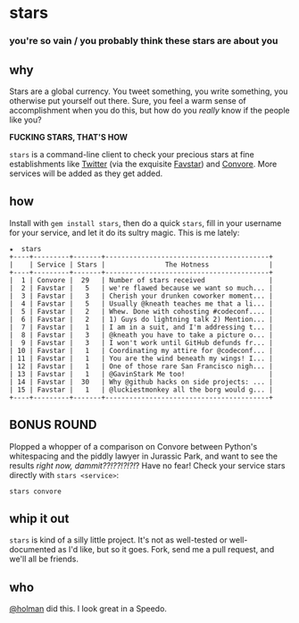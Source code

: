 # stars
### you're so vain / you probably think these stars are about you

## why

Stars are a global currency. You tweet something, you write something, you
otherwise put yourself out there. Sure, you feel a warm sense of accomplishment
when you do this, but how do you *really* know if the people like you?

**FUCKING STARS, THAT'S HOW**

`stars` is a command-line client to check your precious stars at fine
establishments like [Twitter](http://twitter.com) (via the exquisite
[Favstar](http://favstar.fm)) and [Convore](http://convore.com). More services
will be added as they get added.

## how

Install with `gem install stars`, then do a quick `stars`, fill in your
username for your service, and let it do its sultry magic. This is me lately:

    ★  stars
    +----+---------+-------+-----------------------------------------+
    |    | Service | Stars |               The Hotness               |
    +----+---------+-------+-----------------------------------------+
    |  1 | Convore |  29   | Number of stars received                |
    |  2 | Favstar |   5   | we're flawed because we want so much... |
    |  3 | Favstar |   3   | Cherish your drunken coworker moment... |
    |  4 | Favstar |   5   | Usually @kneath teaches me that a li... |
    |  5 | Favstar |   2   | Whew. Done with cohosting #codeconf.... |
    |  6 | Favstar |   2   | 1) Guys do lightning talk 2) Mention... |
    |  7 | Favstar |   1   | I am in a suit, and I'm addressing t... |
    |  8 | Favstar |   3   | @kneath you have to take a picture o... |
    |  9 | Favstar |   3   | I won't work until GitHub defunds fr... |
    | 10 | Favstar |   1   | Coordinating my attire for @codeconf... |
    | 11 | Favstar |   1   | You are the wind beneath my wings! I... |
    | 12 | Favstar |   1   | One of those rare San Francisco nigh... |
    | 13 | Favstar |   1   | @GavinStark Me too!                     |
    | 14 | Favstar |  30   | Why @github hacks on side projects: ... |
    | 15 | Favstar |   1   | @luckiestmonkey all the borg would g... |
    +----+---------+-------+-----------------------------------------+

## BONUS ROUND

Plopped a whopper of a comparison on Convore between Python's whitespacing and
the piddly lawyer in Jurassic Park, and want to see the results *right now,
dammit??!??!?!?!*? Have no fear! Check your service stars directly with `stars
<service>`:

    stars convore

## whip it out

`stars` is kind of a silly little project. It's not as well-tested or
well-documented as I'd like, but so it goes. Fork, send me a pull request, and
we'll all be friends.

## who

[@holman](http://twitter.com/holman) did this. I look great in a Speedo.
